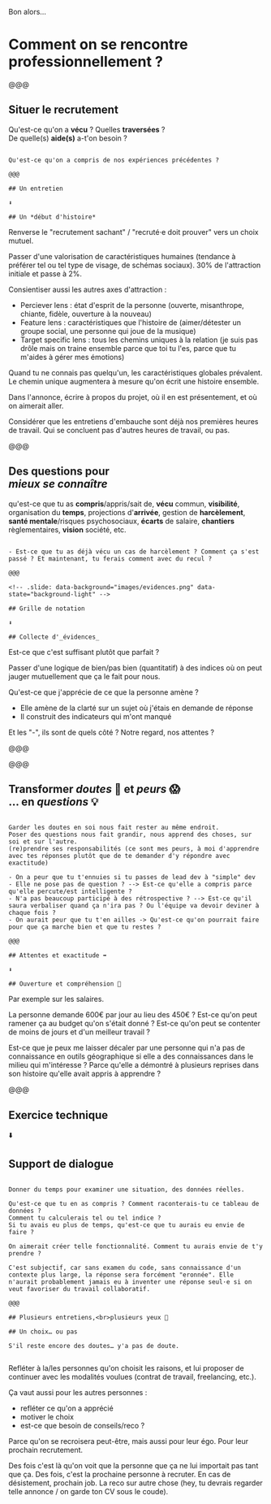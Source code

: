 <!-- .slide: data-state="contrasted" -->

Bon alors…

# Comment on se rencontre professionnellement ?

@@@

## Situer le recrutement

Qu'est-ce qu'on a **vécu** ? Quelles **traversées** ?\
De quelle(s) **aide(s)** a-t'on besoin ?

~~~~

Qu'est-ce qu'on a compris de nos expériences précédentes ?

@@@

## Un entretien

⬇️

## Un *début d'histoire*

~~~~

Renverse le "recrutement sachant" / "recruté·e doit prouver" vers un choix mutuel.

Passer d'une valorisation de caractéristiques humaines (tendance à préférer tel ou tel type de visage, de schémas sociaux). 30% de l'attraction initiale et passe à 2%.

Consientiser aussi les autres axes d'attraction :
- Perciever lens : état d'esprit de la personne (ouverte, misanthrope, chiante, fidèle, ouverture à la nouveau)
- Feature lens : caractéristiques que l'histoire de (aimer/détester un groupe social, une personne qui joue de la musique)
- Target specific lens : tous les chemins uniques à la relation (je suis pas drôle mais on traine ensemble parce que toi tu l'es, parce que tu m'aides à gérer mes émotions)

Quand tu ne connais pas quelqu'un, les caractéristiques globales prévalent. Le chemin unique augmentera à mesure qu'on écrit une histoire ensemble.

Dans l'annonce, écrire à propos du projet, où il en est présentement, et où on aimerait aller.

Considérer que les entretiens d'embauche sont déjà nos premières heures de travail. Qui se concluent pas d'autres heures de travail, ou pas.

@@@

<!-- .slide: data-background="images/common-lens.jpg" data-state="background-light" -->


## Des questions <span>pour<br>_mieux se connaître_</span><!-- .element: class="fragment" -->

qu'est-ce que tu as **compris**/appris/sait de, **vécu** commun,
**visibilité**, organisation du **temps**, projections d'**arrivée**, gestion de **harcèlement**, **santé mentale**/risques psychosociaux, **écarts** de salaire,
**chantiers** règlementaires, **vision** société, etc.
<!-- .element: class="fragment" -->

~~~~

- Est-ce que tu as déjà vécu un cas de harcèlement ? Comment ça s'est passé ? Et maintenant, tu ferais comment avec du recul ?

@@@

<!-- .slide: data-background="images/evidences.png" data-state="background-light" -->

## Grille de notation

⬇️

## Collecte d'_évidences_

~~~~

Est-ce que c'est suffisant plutôt que parfait ?

Passer d'une logique de bien/pas bien (quantitatif) à des indices où on peut jauger mutuellement que ça le fait pour nous.

Qu'est-ce que j'apprécie de ce que la personne amène ?
- Elle amène de la clarté sur un sujet où j'étais en demande de réponse
- Il construit des indicateurs qui m'ont manqué

Et les "-", ils sont de quels côté ? Notre regard, nos attentes ?

@@@

<!-- .slide: data-background="images/evidences.png" -->

@@@

## Transformer _doutes_ 🤔 et _peurs_ 😱 <br>… en _questions_ 💡

~~~~

Garder les doutes en soi nous fait rester au même endroit.
Poser des questions nous fait grandir, nous apprend des choses, sur soi et sur l'autre.
(re)prendre ses responsabilités (ce sont mes peurs, à moi d'apprendre avec tes réponses plutôt que de te demander d'y répondre avec exactitude)

- On a peur que tu t'ennuies si tu passes de lead dev à "simple" dev
- Elle ne pose pas de question ? --> Est-ce qu'elle a compris parce qu'elle percute/est intelligente ?
- N'a pas beaucoup participé à des rétrospective ? --> Est-ce qu'il saura verbaliser quand ça n'ira pas ? Ou l'équipe va devoir deviner à chaque fois ?
- On aurait peur que tu t'en ailles -> Qu'est-ce qu'on pourrait faire pour que ça marche bien et que tu restes ?

@@@

## Attentes et exactitude ➡️

⬇️

## Ouverture et compréhension 🔄

~~~~

Par exemple sur les salaires.

La personne demande 600€ par jour au lieu des 450€ ?
Est-ce qu'on peut ramener ça au budget qu'on s'était donné ?
Est-ce qu'on peut se contenter de moins de jours et d'un meilleur travail ?

Est-ce que je peux me laisser décaler par une personne qui n'a pas de connaissance en outils géographique si elle a des connaissances dans le milieu qui m'intéresse ? Parce qu'elle a démontré à plusieurs reprises dans son histoire qu'elle avait appris à apprendre ?

@@@

## Exercice technique

⬇️

## Support de **dialogue**

~~~~

Donner du temps pour examiner une situation, des données réelles.

Qu'est-ce que tu en as compris ? Comment raconterais-tu ce tableau de données ?
Comment tu calculerais tel ou tel indice ?
Si tu avais eu plus de temps, qu'est-ce que tu aurais eu envie de faire ?

On aimerait créer telle fonctionnalité. Comment tu aurais envie de t'y prendre ?

C'est subjectif, car sans examen du code, sans connaissance d'un contexte plus large, la réponse sera forcément "eronnée". Elle n'aurait probablement jamais eu à inventer une réponse seul·e si on veut favoriser du travail collaboratif.

@@@

## Plusieurs entretiens,<br>plusieurs yeux 👀

## Un choix… ou pas

S'il reste encore des doutes… y'a pas de doute.


~~~~

Refléter à la/les personnes qu'on choisit les raisons, et lui proposer de continuer avec les modalités voulues (contrat de travail, freelancing, etc.).

Ça vaut aussi pour les autres personnes :

- refléter ce qu'on a apprécié
- motiver le choix
- est-ce que besoin de conseils/reco ?

Parce qu'on se recroisera peut-être, mais aussi pour leur égo. Pour leur prochain recrutement.

Des fois c'est là qu'on voit que la personne que ça ne lui importait pas tant que ça.
Des fois, c'est la prochaine personne à recruter. En cas de désistement, prochain job. La reco sur autre chose (hey, tu devrais regarder telle annonce / on garde ton CV sous le coude).
